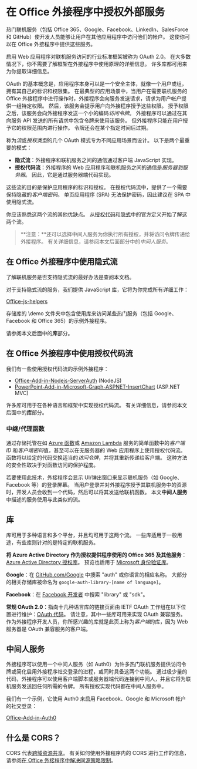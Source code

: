 # 在 Office 外接程序中授权外部服务

热门联机服务（包括 Office 365、Google、Facebook、LinkedIn、SalesForce 和 GitHub）使开发人员能够让用户在其他应用程序中访问他们的帐户。 这使你可以在 Office 外接程序中提供这些服务。 

启用 Web 应用程序对联机服务访问的行业标准框架被称为 OAuth 2.0。 在大多数情况下，你不需要了解框架在外接程序中使用原理的详细信息。 许多库都可用来为你提取详细信息。

OAuth 的基本概念是，应用程序本身可以是一个安全主体，就像一个用户或组，拥有其自己的标识和权限集。 在最典型的应用场景中，当用户在需要联机服务的 Office 外接程序中进行操作时，外接程序会向服务发送请求，请求为用户帐户提供一组特定权限。 然后，该服务会提示用户向外接程序授予这些权限。 授予权限之后，该服务会向外接程序发送一个小的编码*访问令牌*。 外接程序可以通过在其向服务 API 发送的所有请求中包含令牌来使用该服务。 但外接程序只能在用户授予它的权限范围内进行操作。 令牌还会在某个指定时间后过期。

称为*流*或*授权类型*的几个 OAuth 模式专为不同应用场景而设计。 以下是两个最重要的模式：

- **隐式流**：外接程序和联机服务之间的通信通过客户端 JavaScript 实现。
- **授权代码流**：外接程序的 Web 应用程序和联机服务之间的通信是*服务器到服务器*。 因此，它是通过服务器端代码实现。

这些流的目的是保护应用程序的标识和授权。 在授权代码流中，提供了一个需要保持隐藏的*客户端密码*。 单页应用程序 (SPA) 无法保护密码，因此建议在 SPA 中使用隐式流。 

你应该熟悉这两个流的其他优缺点。 从[授权代码](https://tools.ietf.org/html/rfc6749#section-1.3.1)和[隐式](https://tools.ietf.org/html/rfc6749#section-1.3.2)中的官方定义开始了解这两个流。 

>**注意：**还可以选择中间人服务为你执行所有授权，并将访问令牌传递给外接程序。 有关详细信息，请参阅本文后面部分中的*中间人服务*。

## 在 Office 外接程序中使用隐式流
了解联机服务是否支持隐式流的最好办法是查阅本文档。

对于支持隐式流的服务，我们提供 JavaScript 库，它将为你完成所有详细工作：

[Office-js-helpers](https://github.com/OfficeDev/office-js-helpers)

存储库的 \demo 文件夹中包含使用库来访问某些热门服务（包括 Google、Facebook 和 Office 365）的示例外接程序。

请参阅本文后面中的**库**部分。

## 在 Office 外接程序中使用授权代码流

我们有一些使用授权代码流的示例外接程序：

- [Office-Add-in-Nodejs-ServerAuth](https://github.com/OfficeDev/Office-Add-in-Nodejs-ServerAuth) (NodeJS)
- [PowerPoint-Add-in-Microsoft-Graph-ASPNET-InsertChart](https://github.com/OfficeDev/PowerPoint-Add-in-Microsoft-Graph-ASPNET-InsertChart) (ASP.NET MVC)

许多库可用于在各种语言和框架中实现授权代码流。 有关详细信息，请参阅本文后面中的**库**部分。

### 中继/代理函数

通过存储托管在如 [Azure 函数](https://azure.microsoft.com/en-us/services/functions)或 [Amazon Lambda](https://aws.amazon.com/lambda) 服务的简单函数中的*客户端 ID* 和*客户端密码*值，甚至可以在无服务器的 Web 应用程序上使用授权代码流。
函数将以给定的代码交换适当的*访问令牌*，并将其重新传递给客户端。 这种方法的安全性取决于对函数访问的保护程度。

若要使用此技术，外接程序会显示 UI/弹出窗口来显示联机服务（如 Google、Facebook 等）的登录屏幕。 当用户登录并对外接程序授予其联机服务中的资源时，开发人员会收到一个代码，然后可以将其发送给联机函数。 本文**中间人服务**中描述的服务使用与此类似的流。 

## 库

库可用于多种语言和多个平台，并且均可用于这两个流。 一些库适用于一般用途，有些库则针对的是特定的联机服务。 

**将 Azure Active Directory 作为授权提供程序使用的 Office 365 及其他服务**：[Azure Active Directory 授权库](https://azure.microsoft.com/en-us/documentation/articles/active-directory-authentication-libraries/)。 预览也适用于 [Microsoft 身份验证库](https://www.nuget.org/packages/Microsoft.Identity.Client)。

**Google**：在 [GitHub.com/Google](https://github.com/google) 中搜索 "auth" 或你语言的相应名称。 大部分的相关存储库被命名为 `google-auth-library-[name of language]`。

**Facebook**：在 [Facebook 开发者](https://developers.facebook.com) 中搜索 "library" 或 "sdk"。 

**常规 OAuth 2.0**：指向十几种语言库的链接页面由 IETF OAuth 工作组在以下位置进行维护：[OAuth 代码](http://oauth.net/code/)。 请注意，其中一些库可用来实现 OAuth 兼容服务。 作为外接程序开发人员，你所感兴趣的库就是此页上称为*客户端*的库，因为 Web 服务器是 OAuth 兼容服务的客户端。

## 中间人服务

外接程序可以使用一个中间人服务（如 Auth0）为许多热门联机服务提供访问令牌或简化启用外接程序社交登录的进程，或同时具备这两个功能。 通过极少量的代码，外接程序可以使用客户端脚本或服务器端代码连接到中间人，并且它将为联机服务发送回任何所需的令牌。 所有授权实现代码都在中间人服务中。 

我们有一个示例，它使用 Auth0 来启用 Facebook、Google 和 Microsoft 帐户的社交登录：

[Office-Add-in-Auth0](https://github.com/OfficeDev/Office-Add-in-Auth0)

## 什么是 CORS？

CORS 代表[跨域资源共享](https://developer.mozilla.org/en-US/docs/Web/HTTP/Access_control_CORS)。 有关如何使用外接程序内的 CORS 进行工作的信息，请参阅[在 Office 外接程序中解决同源策略限制](http://dev.office.com/docs/add-ins/develop/addressing-same-origin-policy-limitations)。

